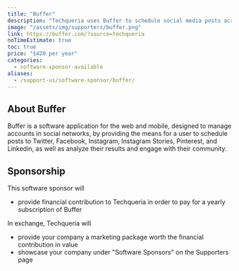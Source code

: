 ```yaml
---
title: "Buffer"
description: "Techqueria uses Buffer to schedule social media posts across all the different networks we use."
image: "/assets/img/supporters/buffer.png"
link: https://buffer.com/?source=techqueria
noTimeEstimate: true
toc: true
price: "$420 per year"
categories:
  - software-sponsor-available
aliases:
  - /support-us/software-sponsor/buffer/
---
```


## About Buffer

Buffer is a software application for the web and mobile, designed to manage accounts in social networks, by providing the means for a user to schedule posts to Twitter, Facebook, Instagram, Instagram Stories, Pinterest, and Linkedin, as well as analyze their results and engage with their community.

## Sponsorship

This software sponsor will

- provide financial contribution to Techqueria in order to pay for a yearly subscription of Buffer

In exchange, Techqueria will

- provide your company a marketing package worth the financial contribution in value
- showcase your company under "Software Sponsors" on the Supporters page
